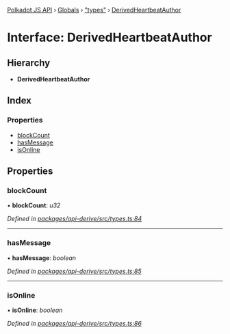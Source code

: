 [Polkadot JS API](../README.md) › [Globals](../globals.md) › ["types"](../modules/_types_.md) › [DerivedHeartbeatAuthor](_types_.derivedheartbeatauthor.md)

# Interface: DerivedHeartbeatAuthor

## Hierarchy

* **DerivedHeartbeatAuthor**

## Index

### Properties

* [blockCount](_types_.derivedheartbeatauthor.md#blockcount)
* [hasMessage](_types_.derivedheartbeatauthor.md#hasmessage)
* [isOnline](_types_.derivedheartbeatauthor.md#isonline)

## Properties

###  blockCount

• **blockCount**: *u32*

*Defined in [packages/api-derive/src/types.ts:84](https://github.com/polkadot-js/api/blob/bd57359dc/packages/api-derive/src/types.ts#L84)*

___

###  hasMessage

• **hasMessage**: *boolean*

*Defined in [packages/api-derive/src/types.ts:85](https://github.com/polkadot-js/api/blob/bd57359dc/packages/api-derive/src/types.ts#L85)*

___

###  isOnline

• **isOnline**: *boolean*

*Defined in [packages/api-derive/src/types.ts:86](https://github.com/polkadot-js/api/blob/bd57359dc/packages/api-derive/src/types.ts#L86)*
